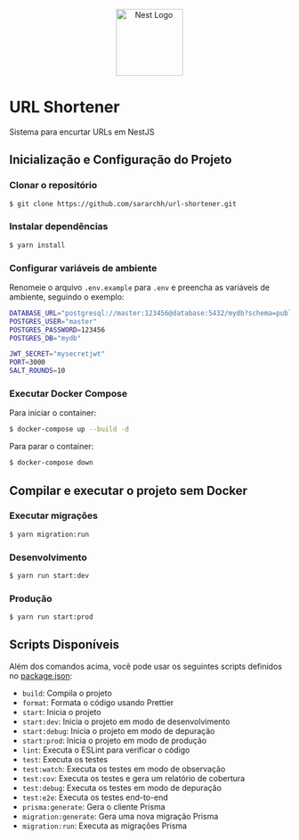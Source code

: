 <p align="center">
  <a href="http://nestjs.com/" target="blank"><img src="https://nestjs.com/img/logo-small.svg" width="120" alt="Nest Logo" /></a>
</p>

# URL Shortener

Sistema para encurtar URLs em NestJS

## Inicialização e Configuração do Projeto

### Clonar o repositório

```bash
$ git clone https://github.com/sararchh/url-shortener.git
```

### Instalar dependências

```bash
$ yarn install
```

### Configurar variáveis de ambiente

Renomeie o arquivo `.env.example` para `.env` e preencha as variáveis de ambiente, seguindo o exemplo:

```bash
DATABASE_URL="postgresql://master:123456@database:5432/mydb?schema=public"
POSTGRES_USER="master"
POSTGRES_PASSWORD=123456
POSTGRES_DB="mydb"

JWT_SECRET="mysecretjwt"
PORT=3000
SALT_ROUNDS=10
```

### Executar Docker Compose

Para iniciar o container:

```bash
$ docker-compose up --build -d
```

Para parar o container:

```bash
$ docker-compose down
```

## Compilar e executar o projeto sem Docker

### Executar migrações

```bash
$ yarn migration:run
```

### Desenvolvimento

```bash
$ yarn run start:dev
```

### Produção

```bash
$ yarn run start:prod
```

## Scripts Disponíveis

Além dos comandos acima, você pode usar os seguintes scripts definidos no [package.json](package.json):

- `build`: Compila o projeto
- `format`: Formata o código usando Prettier
- `start`: Inicia o projeto
- `start:dev`: Inicia o projeto em modo de desenvolvimento
- `start:debug`: Inicia o projeto em modo de depuração
- `start:prod`: Inicia o projeto em modo de produção
- `lint`: Executa o ESLint para verificar o código
- `test`: Executa os testes
- `test:watch`: Executa os testes em modo de observação
- `test:cov`: Executa os testes e gera um relatório de cobertura
- `test:debug`: Executa os testes em modo de depuração
- `test:e2e`: Executa os testes end-to-end
- `prisma:generate`: Gera o cliente Prisma
- `migration:generate`: Gera uma nova migração Prisma
- `migration:run`: Executa as migrações Prisma

